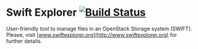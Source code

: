 Swift Explorer  [![Build Status](https://buildhive.cloudbees.com/job/roikku/job/swift-explorer/badge/icon)](https://buildhive.cloudbees.com/job/roikku/job/swift-explorer/)
========

User-friendly tool to manage files in an OpenStack Storage system (SWIFT). Please, visit [www.swiftexplorer.org](http://www.swiftexplorer.org) for further details.
